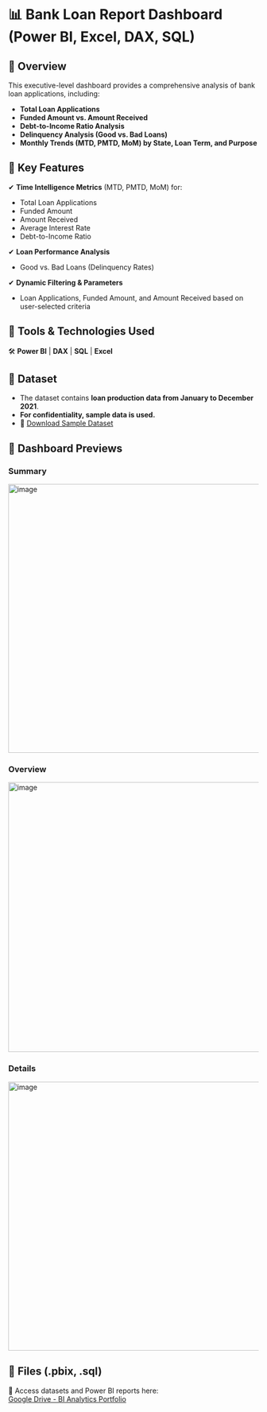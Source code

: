 # 📊 Bank Loan Report Dashboard (Power BI, Excel, DAX, SQL)

## 🔹 Overview  
This executive-level dashboard provides a comprehensive analysis of bank loan applications, including:  
- **Total Loan Applications**  
- **Funded Amount vs. Amount Received**  
- **Debt-to-Income Ratio Analysis**  
- **Delinquency Analysis (Good vs. Bad Loans)**  
- **Monthly Trends (MTD, PMTD, MoM) by State, Loan Term, and Purpose**  

## 🔹 Key Features  

✔ **Time Intelligence Metrics** (MTD, PMTD, MoM) for:  
  -  Total Loan Applications  
  -  Funded Amount  
  -  Amount Received  
  -  Average Interest Rate  
  -  Debt-to-Income Ratio  

✔ **Loan Performance Analysis**  
  -  Good vs. Bad Loans (Delinquency Rates)  

✔ **Dynamic Filtering & Parameters**  
  -  Loan Applications, Funded Amount, and Amount Received based on user-selected criteria  

## 🔹 Tools & Technologies Used  
🛠 **Power BI** | **DAX** | **SQL** | **Excel**  

## 🔹 Dataset  
- The dataset contains **loan production data from January to December 2021**.  
- **For confidentiality, sample data is used.**  
- 📂 [Download Sample Dataset](https://github.com/user-attachments/files/19577931/financial_loan.csv)  

## 📸 Dashboard Previews  

###  Summary  
<img width="541" alt="image" src="https://github.com/user-attachments/assets/4b44f3d3-60b3-4525-96e6-6befeed7686b" />


###  Overview  
<img width="543" alt="image" src="https://github.com/user-attachments/assets/48e34f7b-81f9-496e-97b0-723b66be53ca" />


###  Details  
<img width="541" alt="image" src="https://github.com/user-attachments/assets/384d2fa2-c069-4a85-a9cc-781968e23954" />

## 🔹 Files (.pbix, .sql)  
📂 Access datasets and Power BI reports here:  
[Google Drive - BI Analytics Portfolio](https://drive.google.com/drive/folders/1x77KwEE2CpWEBqkkJICs4azKDxYCVBVp?usp=sharing)

